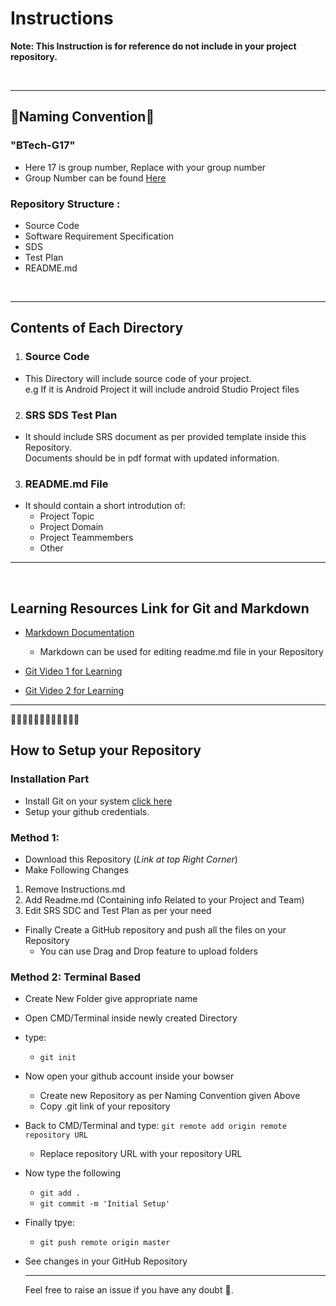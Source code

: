 
# **Instructions**


**Note: This Instruction is for reference do not include in your project repository.**

<br>

<hr>

## 🔴Naming Convention🔴

### **"BTech-G17"**

- Here 17 is group number, Replace with your group number
- Group Number can be found [Here](https://docs.google.com/spreadsheets/d/16prerqWxZGCo86U3ByMxS6cu9DAaMpetrP8jEh8VLZo/edit?usp=sharing)


### Repository Structure :

- Source Code
- Software Requirement Specification
- SDS
- Test Plan
- README.md 

<br>

<hr>

## Contents of Each Directory

1. ### Source Code

- This Directory will include source code of your project. <br>
e.g If it is Android Project it will include android Studio Project files

2. ### SRS SDS Test Plan

- It should include SRS document as per provided template inside this Repository. <br>
Documents should be in pdf format with updated information. 


3. ### README.md File

* It should contain a short introdution of:
  - Project Topic
  - Project Domain
  - Project Teammembers
  - Other


<hr>
<br>

## Learning Resources Link for Git and Markdown

- [Markdown Documentation](https://www.markdownguide.org/getting-started/)
  - Markdown can be used for editing readme.md file in your Repository

- [Git Video 1 for Learning](https://www.youtube.com/watch?v=SWYqp7iY_Tc)
- [Git Video 2 for Learning](https://www.youtube.com/watch?v=WbwIoQYP6no&t=1810s)


<hr>

🔴🔴🔴🔴🔴🔴🔴🔴🔴🔴🔴🔴

## How to Setup your Repository

### Installation Part
- Install Git on your system [click here](https://git-scm.com/downloads)
- Setup your github credentials.


### Method 1:

- Download this Repository (_Link at top Right Corner_)
- Make Following Changes
1. Remove Instructions.md
2. Add Readme.md (Containing info Related to your Project and Team)
3. Edit SRS SDC and Test Plan as per your need
- Finally Create a GitHub repository and push all the files on your Repository
  - You can use Drag and Drop feature to upload folders

### Method 2: Terminal Based
- Create New Folder give appropriate name
- Open CMD/Terminal inside newly created Directory
- type:  
  - `git init`
- Now open your github account inside your bowser
  - Create new Repository as per Naming Convention given Above
  - Copy .git link of your repository
- Back to CMD/Terminal and type: `git remote add origin remote repository URL`
  - Replace repository URL with your repository URL
- Now type the following
  - `git add .`
  - `git commit -m 'Initial Setup'`
- Finally tpye:
  - `git push remote origin master`

- See changes in your GitHub Repository

  <hr>

  Feel free to raise an issue if you have any doubt 🙂.